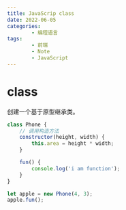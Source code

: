 ```yaml
---
title: JavaScrip class
date: 2022-06-05
categories:
        - 编程语言
tags:
        - 前端
        - Note
        - JavaScript
---
```


# class

创建一个基于原型继承类。

```js
class Phone {
	// 调用构造方法
	constructor(height, width) {
		this.area = height * width;
	}

	fun() {
		console.log('i am function');
	}
}

let apple = new Phone(4, 3);
apple.fun();
```
